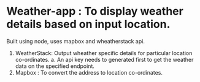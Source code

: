 # Weather-app : To display weather details based on input location.

Built using node, uses mapbox and wheatherstack api.

1. WeatherStack: Output wheather specific details for particular location co-ordinates.
  a. An api key needs to generated first to get the weather data on the specified endpoint.
2. Mapbox : To convert the address to location co-ordinates. 
